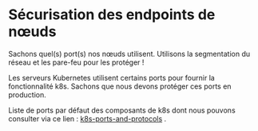 # Sécurisation des endpoints de nœuds
Sachons quel(s) port(s) nos nœuds utilisent. Utilisons la segmentation du réseau et les pare-feu pour les protéger !<br>

Les serveurs Kubernetes utilisent certains ports pour fournir la fonctionnalité k8s. Sachons que nous devons protéger ces ports en production.<br>

Liste de ports par défaut des composants de k8s dont nous pouvons consulter via ce lien : [k8s-ports-and-protocols](https://kubernetes.io/docs/reference/ports-and-protocols/) .

